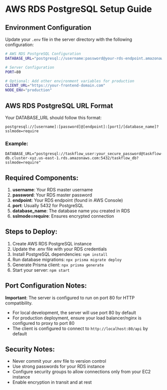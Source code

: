 # AWS RDS PostgreSQL Setup Guide

## Environment Configuration

Update your `.env` file in the server directory with the following configuration:

```bash
# AWS RDS PostgreSQL Configuration
DATABASE_URL="postgresql://username:password@your-rds-endpoint.amazonaws.com:5432/taskflow_db?sslmode=require"

# Server Configuration
PORT=80

# Optional: Add other environment variables for production
CLIENT_URL="https://your-frontend-domain.com"
NODE_ENV="production"
```

## AWS RDS PostgreSQL URL Format

Your DATABASE_URL should follow this format:
```
postgresql://[username]:[password]@[endpoint]:[port]/[database_name]?sslmode=require
```

### Example:
```
DATABASE_URL="postgresql://taskflow_user:your_secure_password@taskflow-db.cluster-xyz.us-east-1.rds.amazonaws.com:5432/taskflow_db?sslmode=require"
```

## Required Components:

1. **username**: Your RDS master username
2. **password**: Your RDS master password
3. **endpoint**: Your RDS endpoint (found in AWS Console)
4. **port**: Usually 5432 for PostgreSQL
5. **database_name**: The database name you created in RDS
6. **sslmode=require**: Ensures encrypted connection

## Steps to Deploy:

1. Create AWS RDS PostgreSQL instance
2. Update the .env file with your RDS credentials
3. Install PostgreSQL dependencies: `npm install`
4. Run database migrations: `npx prisma migrate deploy`
5. Generate Prisma client: `npx prisma generate`
6. Start your server: `npm start`

## Port Configuration Notes:

**Important**: The server is configured to run on port 80 for HTTP compatibility.
- For local development, the server will use port 80 by default
- For production deployment, ensure your load balancer/nginx is configured to proxy to port 80
- The client is configured to connect to `http://localhost:80/api` by default

## Security Notes:

- Never commit your .env file to version control
- Use strong passwords for your RDS instance
- Configure security groups to allow connections only from your EC2 instance
- Enable encryption in transit and at rest
